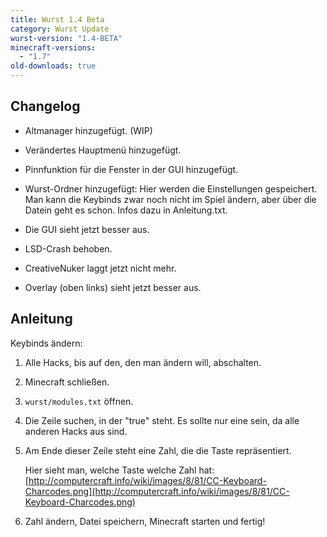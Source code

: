 ```yaml
---
title: Wurst 1.4 Beta
category: Wurst Update
wurst-version: "1.4-BETA"
minecraft-versions:
  - "1.7"
old-downloads: true
---
```

## Changelog

- Altmanager hinzugefügt. (WIP)

- Verändertes Hauptmenü hinzugefügt.

- Pinnfunktion für die Fenster in der GUI hinzugefügt.

- Wurst-Ordner hinzugefügt: Hier werden die Einstellungen gespeichert. Man kann die Keybinds zwar noch nicht im Spiel ändern, aber über die Datein geht es schon. Infos dazu in Anleitung.txt.

- Die GUI sieht jetzt besser aus.

- LSD-Crash behoben.

- CreativeNuker laggt jetzt nicht mehr.

- Overlay (oben links) sieht jetzt besser aus.

## Anleitung

Keybinds ändern:

1. Alle Hacks, bis auf den, den man ändern will, abschalten.

2. Minecraft schließen.

3. `wurst/modules.txt` öffnen.

4. Die Zeile suchen, in der "true" steht. Es sollte nur eine sein, da alle anderen Hacks aus sind.

5. Am Ende dieser Zeile steht eine Zahl, die die Taste repräsentiert.

   Hier sieht man, welche Taste welche Zahl hat: [http://computercraft.info/wiki/images/8/81/CC-Keyboard-Charcodes.png](http://computercraft.info/wiki/images/8/81/CC-Keyboard-Charcodes.png)

6. Zahl ändern, Datei speichern, Minecraft starten und fertig!

